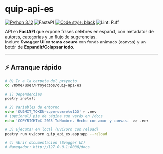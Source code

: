 # quip-api-es

[![Python 3.12](https://img.shields.io/badge/python-3.12-blue)](#)
![FastAPI](https://img.shields.io/badge/FastAPI-dark?logo=fastapi&logoColor=white&color=0aa39a)
[![Code style: black](https://img.shields.io/badge/code%20style-black-000000.svg)](https://github.com/psf/black)
![Lint: Ruff](https://img.shields.io/badge/lint-ruff-46a2f1)

API en **FastAPI** que expone frases célebres en español, con metadatos de autores, categorías y un flujo de sugerencias.  
Incluye **Swagger UI en tema oscuro** con fondo animado (canvas) y un botón de **Expandir/Colapsar todo**.

---

## ⚡ Arranque rápido

```bash
# 0) Ir a la carpeta del proyecto
cd /home/user/Proyectos/quip-api-es

# 1) Dependencias
poetry install

# 2) Variables de entorno
echo 'SUBMIT_TOKEN=supersecreto123' > .env
# (opcional) pie de página que verás en /docs
echo 'COPYRIGHT=© 2025 TuNombre. Hecho con amor y canvas.' >> .env

# 3) Ejecutar en local (Uvicorn con reload)
poetry run uvicorn quip_api_es.app:app --reload

# 4) Abrir documentación (Swagger UI)
# Navegador: http://127.0.0.1:8000/docs

